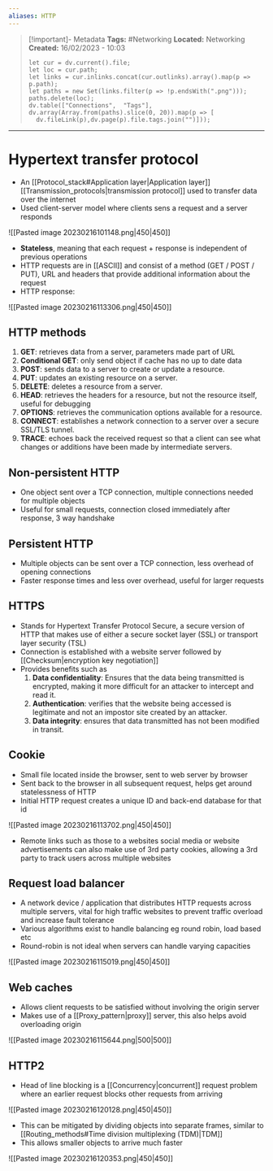 ```yaml
---
aliases: HTTP
---
```


> [!important]- Metadata
> **Tags:** #Networking 
> **Located:** Networking
> **Created:** 16/02/2023 - 10:03
> ```dataviewjs
>let cur = dv.current().file;
>let loc = cur.path;
>let links = cur.inlinks.concat(cur.outlinks).array().map(p => p.path);
>let paths = new Set(links.filter(p => !p.endsWith(".png")));
>paths.delete(loc);
>dv.table(["Connections",  "Tags"], dv.array(Array.from(paths).slice(0, 20)).map(p => [
>   dv.fileLink(p),dv.page(p).file.tags.join("")]));
> ```

___
# Hypertext transfer protocol
- An [[Protocol_stack#Application layer|Application layer]] [[Transmission_protocols|transmission protocol]] used to transfer data over the internet 
- Used client-server model where clients sens a request and a server responds 

![[Pasted image 20230216101148.png|450|450]]

- **Stateless**, meaning that each request + response is independent of previous operations
- HTTP requests are in [[ASCII]] and consist of a method (GET / POST / PUT), URL and headers that provide additional information about the request
- HTTP response: 

![[Pasted image 20230216113306.png|450|450]]

## HTTP methods
1.  **GET**: retrieves data from a server, parameters made part of URL
2. **Conditional GET**: only send object if cache has no up to date data 
3.  **POST**: sends data to a server to create or update a resource.
4.  **PUT**: updates an existing resource on a server.
5.  **DELETE**: deletes a resource from a server.
6.  **HEAD**: retrieves the headers for a resource, but not the resource itself, useful for debugging
7.  **OPTIONS**: retrieves the communication options available for a resource.
8.  **CONNECT**: establishes a network connection to a server over a secure SSL/TLS tunnel.
9.  **TRACE**: echoes back the received request so that a client can see what changes or additions have been made by intermediate servers.
## Non-persistent HTTP
- One object sent over a TCP connection, multiple connections needed for multiple objects 
- Useful for small requests, connection closed immediately after response, 3 way handshake

## Persistent HTTP
- Multiple objects can be sent over a TCP connection, less overhead of opening connections 
- Faster response times and less over overhead, useful for larger requests 

## HTTPS
- Stands for Hypertext Transfer Protocol Secure, a secure version of HTTP that makes use of either a secure socket layer (SSL) or transport layer security (TSL)
- Connection is established with a website server followed by [[Checksum|encryption key negotiation]]
- Provides benefits such as 
	1.  **Data confidentiality**: Ensures that the data being transmitted is encrypted, making it more difficult for an attacker to intercept and read it.
	2.  **Authentication**: verifies that the website being accessed is legitimate and not an impostor site created by an attacker.
	3.  **Data integrity**: ensures that data transmitted has not been modified in transit.

## Cookie
- Small file located inside the browser, sent to web server by browser 
- Sent back to the browser in all subsequent request, helps get around statelessness of HTTP
- Initial HTTP request creates a unique ID and back-end database for that id

![[Pasted image 20230216113702.png|450|450]]

- Remote links such as those to a websites social media or website advertisements can also make use of 3rd party cookies, allowing a 3rd party to track users across multiple websites

## Request load balancer
- A network device / application that distributes HTTP requests across multiple servers, vital for high traffic websites to prevent traffic overload and increase fault tolerance  
- Various algorithms exist to handle balancing eg round robin, load based etc 
- Round-robin is not ideal when servers can handle varying capacities 

![[Pasted image 20230216115019.png|450|450]]

## Web caches
- Allows client requests to be satisfied without involving the origin server 
- Makes use of a [[Proxy_pattern|proxy]] server, this also helps avoid overloading origin  

![[Pasted image 20230216115644.png|500|500]]

## HTTP2
- Head of line blocking is a [[Concurrency|concurrent]] request problem where an earlier request blocks other requests from arriving

![[Pasted image 20230216120128.png|450|450]]

- This can be mitigated by dividing objects into separate frames, similar to [[Routing_methods#Time division multiplexing (TDM)|TDM]] 
- This allows smaller objects to arrive much faster 

![[Pasted image 20230216120353.png|450|450]]

